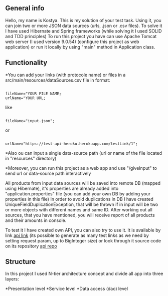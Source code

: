 ## General info
Hello, my name is Kostya.
This is my solution of your test task.
Using it, you can join two or more JSON data sources (urls, .json or .csv files).
To solve it I have used Hibernate and Spring frameworks
(while solving it I used SOLID and TDD principles)
To run this project you have can use Apache Tomcat web server (I used version 9.0.54) (configure this project as web application) or run it locally by using "main" method in Application class.

## Functionality

*You can add your links (with protocole name) or files in a src/main/resources/dataSources.csv file in format:

```

fileName="YOUR FILE NAME;
urlName="YOUR URL;

```

like

```

fileName="input.json";

```
or
```

urlName="https://test-api-heroku.herokuapp.com/testLink/1";

```

*Also ou can input a single data-source path (url or name of the file located in "resources" directory)

*Moreover, you can run this project as a web app and use "/giveInput" to send url or data-source path interactively

All products from input data sources will be saved into remote DB (mapped using Hibernate), it's properties are already 
added into "application.properties" file (you can add your own DB by adding your properties in this file)
In order to avoid duplications in DB I have created UniqueFieldDuplicationException, that will be thrown if in input 
will be two or more objects with different names and same ID.
After working out all sources, that you have mentioned, you will receive report of all products and their amounts in console.

To test it I have created own API, you can also try to use it. It is available by link 
<a href="https://test-api-heroku.herokuapp.com/testLink/1">api link</a>
(its possible to generate as many test links as we need by setting request param, up to BigInteger size)
or look through it source code on its repository
<a href="https://github.com/konstde00/api-test-heroku">api repo</a>


## Structure

In this project I used N-tier architecture concept and divide all app into three layers:

*Presentation level
*Service level
*Data access (dao) level





